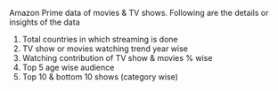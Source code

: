 Amazon Prime data of movies & TV shows. Following are the details or insights of the data 
1. Total countries in which streaming is done
2. TV show or movies watching trend year wise
3. Watching contribution of TV show & movies % wise 
4. Top 5 age wise audience
5. Top 10 & bottom 10 shows (category wise) 
